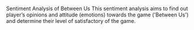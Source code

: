Sentiment Analysis of Between Us
This sentiment analysis aims to find out player’s opinions
and attitude (emotions) towards the game ('Between Us')
and determine their level of satisfactory of the game.
